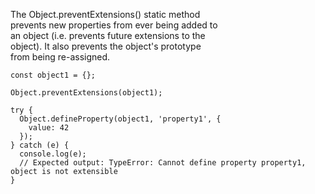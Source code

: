 The Object.preventExtensions() static method  
prevents new properties from ever being added to  
an object (i.e. prevents future extensions to the  
object). It also prevents the object's prototype  
from being re-assigned.  
```
const object1 = {};

Object.preventExtensions(object1);

try {
  Object.defineProperty(object1, 'property1', {
    value: 42
  });
} catch (e) {
  console.log(e);
  // Expected output: TypeError: Cannot define property property1, object is not extensible
}
```
